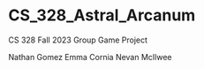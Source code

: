 # CS_328_Astral_Arcanum
CS 328 Fall 2023 Group Game Project

Nathan Gomez
Emma Cornia
Nevan McIlwee

